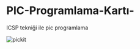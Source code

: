 # PIC-Programlama-Kartı-
ICSP tekniği ile pic programlama

![pickit](https://github.com/Burakzsy/PIC-Programlama-Kart-/blob/main/pic/pickit.jpeg)
